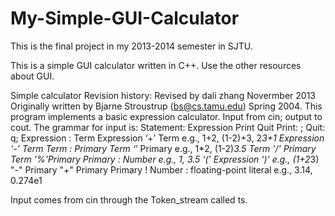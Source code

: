 # My-Simple-GUI-Calculator
This is the final project in my 2013-2014 semester in SJTU.

This is a simple GUI calculator written in C++. 
Use the other resources about GUI.

Simple calculator
Revision history:
Revised by dali zhang Novermber 2013
Originally written by Bjarne Stroustrup
(bs@cs.tamu.edu) Spring 2004.
This program implements a basic expression calculator.
Input from cin; output to cout.
The grammar for input is:
Statement:
	Expression
	Print
	Quit
Print:
	;
Quit:
	q;
Expression :
	Term
	Expression ‘+’ Term     e.g., 1+2, (1-2)+3, 2*3+1
	Expression ‘-’ Term
Term :
	Primary
	Term ‘*’ Primary      e.g., 1*2, (1-2)*3.5
	Term '/' Primary
	Term '%'Primary
Primary :
	Number       e.g., 1, 3.5
	‘(’ Expression ‘)’    e.g., (1+2*3)
	"-" Primary
	"+" Primary
	Primary !
Number :
	floating-point literal    e.g., 3.14, 0.274e1

Input comes from cin through the Token_stream called ts.
